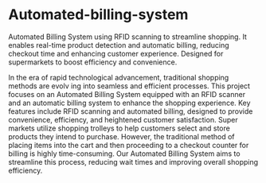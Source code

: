 # Automated-billing-system
Automated Billing System using RFID scanning to streamline shopping. It enables real-time product detection and automatic billing, reducing checkout time and enhancing customer experience. Designed for supermarkets to boost efficiency and convenience.


 In the era of rapid technological advancement, traditional shopping methods are evolv
ing into seamless and efficient processes. This project focuses on an Automated Billing
 System equipped with an RFID scanner and an automatic billing system to enhance
 the shopping experience. Key features include RFID scanning and automated billing,
 designed to provide convenience, efficiency, and heightened customer satisfaction. Super
markets utilize shopping trolleys to help customers select and store products they intend
 to purchase. However, the traditional method of placing items into the cart and then
 proceeding to a checkout counter for billing is highly time-consuming. Our Automated
 Billing System aims to streamline this process, reducing wait times and improving overall
 shopping efficiency.

